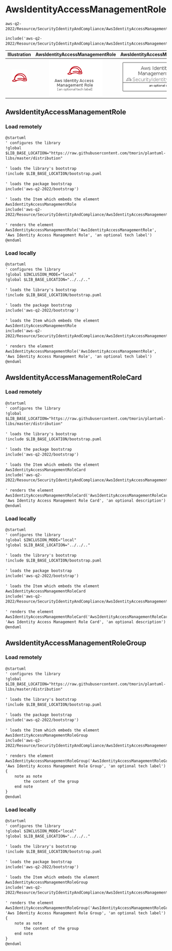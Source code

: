 # AwsIdentityAccessManagementRole


```text
aws-q2-2022/Resource/SecurityIdentityAndCompliance/AwsIdentityAccessManagementRole
```

```text
include('aws-q2-2022/Resource/SecurityIdentityAndCompliance/AwsIdentityAccessManagementRole')
```



| Illustration | AwsIdentityAccessManagementRole | AwsIdentityAccessManagementRoleCard | AwsIdentityAccessManagementRoleGroup |
| :---: | :---: | :---: | :---: |
| ![illustration for Illustration](../../../aws-q2-2022/Resource/SecurityIdentityAndCompliance/AwsIdentityAccessManagementRole.png) | ![illustration for AwsIdentityAccessManagementRole](../../../aws-q2-2022/Resource/SecurityIdentityAndCompliance/AwsIdentityAccessManagementRole.Local.png) | ![illustration for AwsIdentityAccessManagementRoleCard](../../../aws-q2-2022/Resource/SecurityIdentityAndCompliance/AwsIdentityAccessManagementRoleCard.Local.png) | ![illustration for AwsIdentityAccessManagementRoleGroup](../../../aws-q2-2022/Resource/SecurityIdentityAndCompliance/AwsIdentityAccessManagementRoleGroup.Local.png) |




## AwsIdentityAccessManagementRole

### Load remotely
```plantuml
@startuml
' configures the library
!global $LIB_BASE_LOCATION="https://raw.githubusercontent.com/tmorin/plantuml-libs/master/distribution"

' loads the library's bootstrap
!include $LIB_BASE_LOCATION/bootstrap.puml

' loads the package bootstrap
include('aws-q2-2022/bootstrap')

' loads the Item which embeds the element AwsIdentityAccessManagementRole
include('aws-q2-2022/Resource/SecurityIdentityAndCompliance/AwsIdentityAccessManagementRole')

' renders the element
AwsIdentityAccessManagementRole('AwsIdentityAccessManagementRole', 'Aws Identity Access Management Role', 'an optional tech label')
@enduml
```

### Load locally
```plantuml
@startuml
' configures the library
!global $INCLUSION_MODE="local"
!global $LIB_BASE_LOCATION="../../.."

' loads the library's bootstrap
!include $LIB_BASE_LOCATION/bootstrap.puml

' loads the package bootstrap
include('aws-q2-2022/bootstrap')

' loads the Item which embeds the element AwsIdentityAccessManagementRole
include('aws-q2-2022/Resource/SecurityIdentityAndCompliance/AwsIdentityAccessManagementRole')

' renders the element
AwsIdentityAccessManagementRole('AwsIdentityAccessManagementRole', 'Aws Identity Access Management Role', 'an optional tech label')
@enduml
```

## AwsIdentityAccessManagementRoleCard

### Load remotely
```plantuml
@startuml
' configures the library
!global $LIB_BASE_LOCATION="https://raw.githubusercontent.com/tmorin/plantuml-libs/master/distribution"

' loads the library's bootstrap
!include $LIB_BASE_LOCATION/bootstrap.puml

' loads the package bootstrap
include('aws-q2-2022/bootstrap')

' loads the Item which embeds the element AwsIdentityAccessManagementRoleCard
include('aws-q2-2022/Resource/SecurityIdentityAndCompliance/AwsIdentityAccessManagementRole')

' renders the element
AwsIdentityAccessManagementRoleCard('AwsIdentityAccessManagementRoleCard', 'Aws Identity Access Management Role Card', 'an optional description')
@enduml
```

### Load locally
```plantuml
@startuml
' configures the library
!global $INCLUSION_MODE="local"
!global $LIB_BASE_LOCATION="../../.."

' loads the library's bootstrap
!include $LIB_BASE_LOCATION/bootstrap.puml

' loads the package bootstrap
include('aws-q2-2022/bootstrap')

' loads the Item which embeds the element AwsIdentityAccessManagementRoleCard
include('aws-q2-2022/Resource/SecurityIdentityAndCompliance/AwsIdentityAccessManagementRole')

' renders the element
AwsIdentityAccessManagementRoleCard('AwsIdentityAccessManagementRoleCard', 'Aws Identity Access Management Role Card', 'an optional description')
@enduml
```

## AwsIdentityAccessManagementRoleGroup

### Load remotely
```plantuml
@startuml
' configures the library
!global $LIB_BASE_LOCATION="https://raw.githubusercontent.com/tmorin/plantuml-libs/master/distribution"

' loads the library's bootstrap
!include $LIB_BASE_LOCATION/bootstrap.puml

' loads the package bootstrap
include('aws-q2-2022/bootstrap')

' loads the Item which embeds the element AwsIdentityAccessManagementRoleGroup
include('aws-q2-2022/Resource/SecurityIdentityAndCompliance/AwsIdentityAccessManagementRole')

' renders the element
AwsIdentityAccessManagementRoleGroup('AwsIdentityAccessManagementRoleGroup', 'Aws Identity Access Management Role Group', 'an optional tech label') {
    note as note
        the content of the group
    end note
}
@enduml
```

### Load locally
```plantuml
@startuml
' configures the library
!global $INCLUSION_MODE="local"
!global $LIB_BASE_LOCATION="../../.."

' loads the library's bootstrap
!include $LIB_BASE_LOCATION/bootstrap.puml

' loads the package bootstrap
include('aws-q2-2022/bootstrap')

' loads the Item which embeds the element AwsIdentityAccessManagementRoleGroup
include('aws-q2-2022/Resource/SecurityIdentityAndCompliance/AwsIdentityAccessManagementRole')

' renders the element
AwsIdentityAccessManagementRoleGroup('AwsIdentityAccessManagementRoleGroup', 'Aws Identity Access Management Role Group', 'an optional tech label') {
    note as note
        the content of the group
    end note
}
@enduml
```

